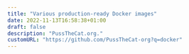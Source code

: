 ```yaml
---
title: "Various production-ready Docker images"
date: 2022-11-13T16:58:38+01:00
draft: false
description: "PussTheCat.org."
customURL: "https://github.com/PussTheCat-org?q=docker"
---
```


